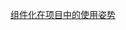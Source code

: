 [组件化在项目中的使用姿势](http://note.youdao.com/noteshare?id=5394d2ac0b000572c23a5115259f93dd&sub=AE20DF9142124F59AD3BF82F361CA8CB)
